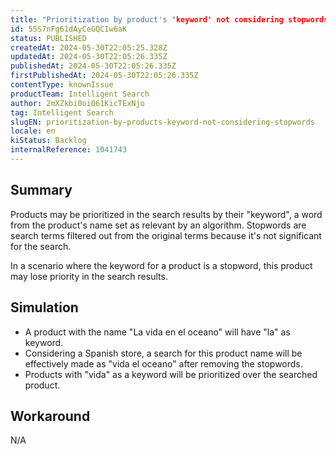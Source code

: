 ```yaml
---
title: "Prioritization by product's "keyword' not considering stopwords"
id: 55S7nFg61dAyCeGQCIw6aK
status: PUBLISHED
createdAt: 2024-05-30T22:05:25.328Z
updatedAt: 2024-05-30T22:05:26.335Z
publishedAt: 2024-05-30T22:05:26.335Z
firstPublishedAt: 2024-05-30T22:05:26.335Z
contentType: knownIssue
productTeam: Intelligent Search
author: 2mXZkbi0oi061KicTExNjo
tag: Intelligent Search
slugEN: prioritization-by-products-keyword-not-considering-stopwords
locale: en
kiStatus: Backlog
internalReference: 1041743
---
```


## Summary


Products may be prioritized in the search results by their "keyword", a word from the product's name set as relevant by an algorithm. Stopwords are search terms filtered out from the original terms because it's not significant for the search.

In a scenario where the keyword for a product is a stopword, this product may lose priority in the search results.


##

## Simulation



- A product with the name "La vida en el oceano" will have "la" as keyword.
- Considering a Spanish store, a search for this product name will be effectively made as "vida el oceano" after removing the stopwords.
- Products with "vida" as a keyword will be prioritized over the searched product.


##

## Workaround


N/A

